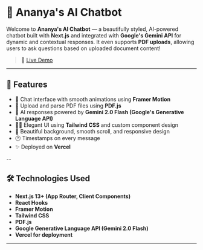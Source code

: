 # 🤖 Ananya's AI Chatbot

Welcome to **Ananya's AI Chatbot** — a beautifully styled, AI-powered chatbot built with **Next.js** and integrated with **Google's Gemini API** for dynamic and contextual responses. It even supports **PDF uploads**, allowing users to ask questions based on uploaded document content!

> 🚀 [Live Demo](https://my-ai-chatbot-git-main-ananya-giris-projects.vercel.app/)

---

## 🌟 Features

- 💬 Chat interface with smooth animations using **Framer Motion**
- 📄 Upload and parse PDF files using **PDF.js**
- 🧠 AI responses powered by **Gemini 2.0 Flash (Google's Generative Language API)**
- 🧑‍💻 Elegant UI using **Tailwind CSS** and custom component design
- 🌈 Beautiful background, smooth scroll, and responsive design
- 🕐 Timestamps on every message
- ✨ Deployed on **Vercel**

--

## 🛠️ Technologies Used

- **Next.js 13+ (App Router, Client Components)**
- **React Hooks**
- **Framer Motion**
- **Tailwind CSS**
- **PDF.js**
- **Google Generative Language API (Gemini 2.0 Flash)**
- **Vercel for deployment**

---


